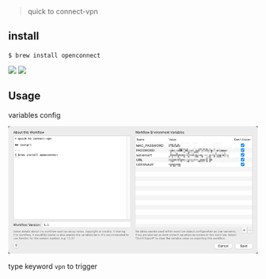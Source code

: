 > quick to connect-vpn

## install

```
$ brew install openconnect
```


![](https://img.shields.io/badge/version-v1.1-green?style=for-the-badge)
[![](https://img.shields.io/badge/download-click-blue?style=for-the-badge)](https://github.com/alanhg/alfred-workflows/raw/undefined/openconnect-vpn/OpenConnect%20VPN.alfredworkflow)



<!-- more -->

## Usage
variables config

![](./screenshot.jpeg)

type keyword `vpn` to trigger
